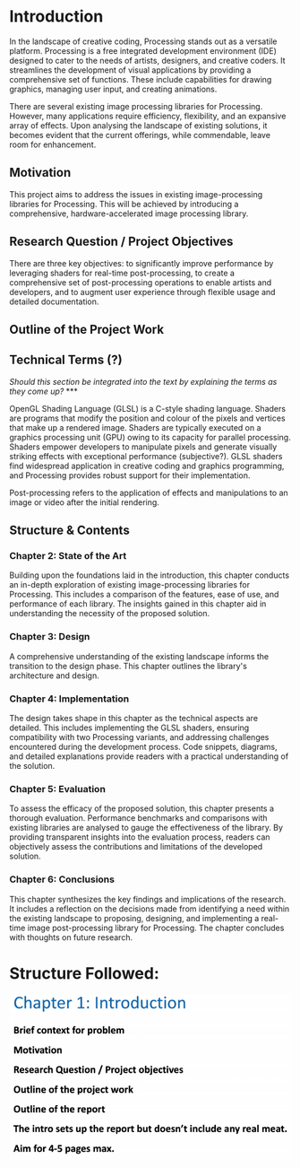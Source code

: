 # Introduction
In the landscape of creative coding, Processing stands out as a versatile platform. Processing is a free integrated development environment (IDE) designed to cater to the needs of artists, designers, and creative coders. It streamlines the development of visual applications by providing a comprehensive set of functions. These include capabilities for drawing graphics, managing user input, and creating animations. 

There are several existing image processing libraries for Processing. However, many applications require efficiency, flexibility, and an expansive array of effects. Upon analysing the landscape of existing solutions, it becomes evident that the current offerings, while commendable, leave room for enhancement.

## Motivation
This project aims to address the issues in existing image-processing libraries for Processing. This will be achieved by introducing a comprehensive, hardware-accelerated image processing library.

## Research Question / Project Objectives
There are three key objectives: to significantly improve performance by leveraging shaders for real-time post-processing, to create a comprehensive set of post-processing operations to enable artists and developers, and to augment user experience through flexible usage and detailed documentation.

## Outline of the Project Work

## Technical Terms (?)
_Should this section be integrated into the text by explaining the terms as they come up?_ ***

OpenGL Shading Language (GLSL) is a C-style shading language. Shaders are programs that modify the position and colour of the pixels and vertices that make up a rendered image. Shaders are typically executed on a graphics processing unit (GPU) owing to its capacity for parallel processing. Shaders empower developers to manipulate pixels and generate visually striking effects with exceptional performance (subjective?). GLSL shaders find widespread application in creative coding and graphics programming, and Processing provides robust support for their implementation.

Post-processing refers to the application of effects and manipulations to an image or video after the initial rendering.

## Structure & Contents
### Chapter 2: State of the Art

Building upon the foundations laid in the introduction, this chapter conducts an in-depth exploration of existing image-processing libraries for Processing. This includes a comparison of the features, ease of use, and performance of each library. The insights gained in this chapter aid in understanding the necessity of the proposed solution.

### Chapter 3: Design

A comprehensive understanding of the existing landscape informs the transition to the design phase. This chapter outlines the library's architecture and design.

### Chapter 4: Implementation

The design takes shape in this chapter as the technical aspects are detailed. This includes implementing the GLSL shaders, ensuring compatibility with two Processing variants, and addressing challenges encountered during the development process. Code snippets, diagrams, and detailed explanations provide readers with a practical understanding of the solution.

### Chapter 5: Evaluation

To assess the efficacy of the proposed solution, this chapter presents a thorough evaluation. Performance benchmarks and comparisons with existing libraries are analysed to gauge the effectiveness of the library. By providing transparent insights into the evaluation process, readers can objectively assess the contributions and limitations of the developed solution.

### Chapter 6: Conclusions

This chapter synthesizes the key findings and implications of the research. It includes a reflection on the decisions made from identifying a need within the existing landscape to proposing, designing, and implementing a real-time image post-processing library for Processing. The chapter concludes with thoughts on future research.

# Structure Followed:
![Alt text](<IntroductionStructure.png>)


